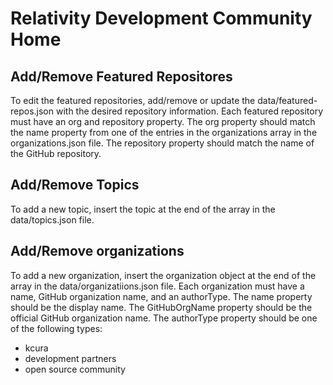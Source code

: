 # Relativity Development Community Home

## Add/Remove Featured Repositores
To edit the featured repositories, add/remove or update the data/featured-repos.json with the desired repository information.  Each featured repository must have an org and repository property. The org property should match the name property from one of the entries in the organizations array in the organizations.json file.  The repository property should match the name of the GitHub repository.

## Add/Remove Topics
To add a new topic, insert the topic at the end of the array in the data/topics.json file.

## Add/Remove organizations
To add a new organization, insert the organization object at the end of the array in the data/organizatiions.json file.  Each organization must have a name, GitHub organization name, and an authorType.  The name property should be the display name.  The GitHubOrgName property should be the official GitHub organization name.  The authorType property should be one of the following types: 
- kcura
- development partners
- open source community
